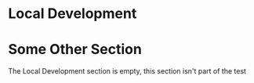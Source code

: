 # Local Development

# Some Other Section

The Local Development section is empty, this section isn't part
of the test